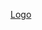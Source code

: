 [Logo](https://www.google.com/url?sa=i&url=https%3A%2F%2Fdwglogo.com%2Fspring-framework%2F&psig=AOvVaw1H_m_pJmXZvEPeKZpGUDFM&ust=1730991908700000&source=images&cd=vfe&opi=89978449&ved=0CBQQjRxqFwoTCLjkx8H9x4kDFQAAAAAdAAAAABAd)
